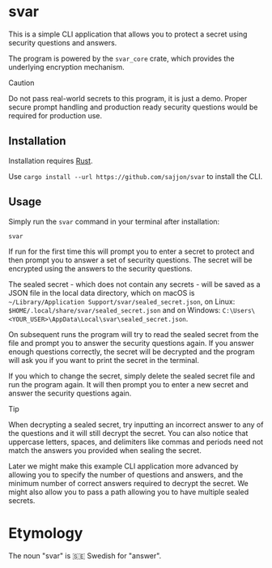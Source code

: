 # svar

This is a simple CLI application that allows you to protect a secret
using security questions and answers.

The program is powered by the `svar_core` crate, which provides the
underlying encryption mechanism.

> [!CAUTION]
> Do not pass real-world secrets to this program, it is just a demo. Proper
> secure prompt handling and production ready security questions would be
> required for production use.

## Installation
Installation requires [Rust](https://www.rust-lang.org/tools/install).

Use `cargo install --url https://github.com/sajjon/svar` to install the CLI.

## Usage
Simply run the `svar` command in your terminal after installation:
```sh,no_run
svar
```

If run for the first time this will prompt you to enter a secret to protect
and then prompt you to answer a set of security questions. The secret will
be encrypted using the answers to the security questions.

The sealed secret - which does not contain any secrets - will be saved
as a JSON file in the local data directory, which on macOS is
`~/Library/Application Support/svar/sealed_secret.json`, on Linux:
`$HOME/.local/share/svar/sealed_secret.json` and on Windows:
`C:\Users\<YOUR_USER>\AppData\Local\svar\sealed_secret.json`.

On subsequent runs the program will try to read the sealed secret from
the file and prompt you to answer the security questions again. If you
answer enough questions correctly, the secret will be decrypted and the
program will ask you if you want to print the secret in the terminal.

If you which to change the secret, simply delete the sealed secret file
and run the program again. It will then prompt you to enter a new secret
and answer the security questions again.

> [!TIP]
> When decrypting a sealed secret, try inputting an incorrect answer to any
> of the questions and it will still decrypt the secret. You can also notice
> that uppercase letters, spaces, and delimiters like commas and periods
> need not match the answers you provided when sealing the secret.

Later we might make this example CLI application more advanced by
allowing you to specify the number of questions and answers, and the
minimum number of correct answers required to decrypt the secret.
We might also allow you to pass a path allowing you to have multiple
sealed secrets.

# Etymology

The noun "svar" is 🇸🇪 Swedish for "answer".
